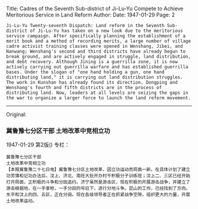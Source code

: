 Title: Cadres of the Seventh Sub-district of Ji-Lu-Yu Compete to Achieve Meritorious Service in Land Reform
Author:
Date: 1947-01-29
Page: 2

    Ji-Lu-Yu Twenty-seventh Dispatch: Land reform in the Seventh Sub-district of Ji-Lu-Yu has taken on a new look due to the meritorious service campaign. After specifically planning the establishment of a merit book and a method of recording merits, a large number of village cadre activist training classes were opened in Wenshang, Jibei, and Nanwang; Wenshang's second and third districts have already begun to break ground, and are actively engaged in struggle, land distribution, and debt recovery. Although Jining is a guerrilla zone, it is now actively carrying out guerrilla warfare and has established guerrilla bases. Under the slogan of "one hand holding a gun, one hand distributing land," it is carrying out land distribution struggles. The work in Kunshan has already found its direction. Dongping and Wenshang's fourth and fifth districts are in the process of distributing land. Now, leaders at all levels are seizing the gaps in the war to organize a larger force to launch the land reform movement.



<hr /> 

Original: 


### 冀鲁豫七分区干部  土地改革中竞相立功

1947-01-29
第2版()
专栏：

    冀鲁豫七分区干部
    土地改革中竞相立功
    【本报冀鲁豫二十七日电】冀鲁豫七分区土地改革，因立功运动而局面一新。在具体计划了建立功劳簿和记功办法后，汶上、济北、南旺大批开办村干积极分子训练班；汶上二、三区已经开始打开局面，正积极的斗争和分田追约。济宁虽然是游击区，现在积极的开展游击战争，并建立了游击根据地，在一手拿枪，一手分田的号召下，进行分地斗争。昆山的工作，已经找到了方向。东平和汶上的四、五区，正在分田。现在各级领导者正在抓紧战争空隙，组织更大的力量，开展土地改革运动。
